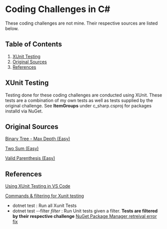 # Coding Challenges in C#
These coding challenges are not mine.  Their respective sources are listed below. 

## Table of Contents
1. [XUnit Testing](#tests)
1. [Original Sources](#orig)
1. [References](#ref)

## <a name="tests"></a> XUnit Testing
Testing done for these coding challenges are conducted using XUnit.
These tests are a combination of my own tests as well as tests supplied by the original challenge.
See **ItemGroups** under c_sharp.csproj for packages installd via NuGet.

## <a name="orig"></a> Original Sources

[Binary Tree - Max Depth (Easy)](https://leetcode.com/problems/maximum-depth-of-binary-tree/description/)

[Two Sum (Easy)](https://leetcode.com/problems/two-sum/) 

[Valid Parenthesis (Easy)](https://leetcode.com/problems/valid-parentheses/description/)


## <a name="refs"></a> References 

[Using XUnit Testing in VS Code](https://www.youtube.com/watch?v=HQmbAdjuB88)

[Commands & filtering for Xunit testing](https://learn.microsoft.com/en-us/dotnet/core/testing/selective-unit-tests?pivots=xunit)
- dotnet test : Run all Xunit Tests
- dotnet test --filter _filter_ : Run Unit tests given a filter. **Tests are filtered by their respective challenge**
[NuGet Package Manager retreival error fix](https://stackoverflow.com/questions/58108809/versioning-information-could-not-be-retrieved-from-the-nuget-package-repository)


